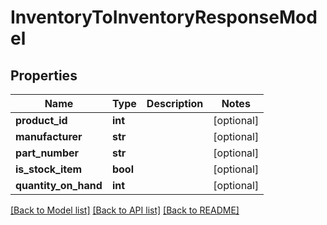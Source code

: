 # InventoryToInventoryResponseModel

## Properties
Name | Type | Description | Notes
------------ | ------------- | ------------- | -------------
**product_id** | **int** |  | [optional] 
**manufacturer** | **str** |  | [optional] 
**part_number** | **str** |  | [optional] 
**is_stock_item** | **bool** |  | [optional] 
**quantity_on_hand** | **int** |  | [optional] 

[[Back to Model list]](../README.md#documentation-for-models) [[Back to API list]](../README.md#documentation-for-api-endpoints) [[Back to README]](../README.md)


